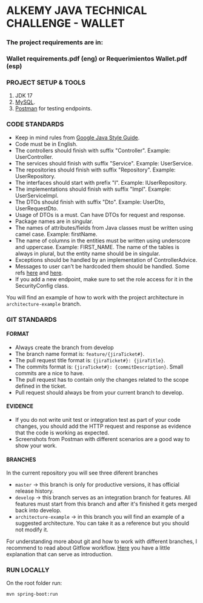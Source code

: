 # ALKEMY JAVA TECHNICAL CHALLENGE - WALLET

### The project requirements are in:
### Wallet requirements.pdf (eng) or Requerimientos Wallet.pdf (esp)

### PROJECT SETUP & TOOLS

1. JDK 17
2. [MySQL](https://dev.mysql.com/doc/refman/8.0/en/installing.html).
3. [Postman](https://www.postman.com/downloads/) for testing endpoints.

### CODE STANDARDS

- Keep in mind rules from [Google Java Style Guide](https://google.github.io/styleguide/javaguide.html).
- Code must be in English.
- The controllers should finish with suffix "Controller". Example: UserController.
- The services should finish with suffix "Service". Example: UserService.
- The repositories should finish with suffix "Repository". Example: UserRepository.
- The interfaces should start with prefix "I". Example: IUserRepository.
- The implementations should finish with suffix "Impl". Example: UserServiceImpl.
- The DTOs should finish with suffix "Dto". Example: UserDto, UserRequestDto.
- Usage of DTOs is a must. Can have DTOs for request and response.
- Package names are in singular.
- The names of attributes/fields from Java classes must be written using camel case. Example: firstName.
- The name of columns in the entities must be written using underscore and uppercase. Example: FIRST_NAME. The name of
  the tables is always in plural, but the entity name should be in singular.
- Exceptions should be handled by an implementation of ControllerAdvice.
- Messages to user can't be hardcoded them should be handled. Some
  refs [here](https://looksok.wordpress.com/2014/07/05/string-externalization-in-spring-3-1-with-messagesource-no-web-xml/)
  and [here](https://zetcode.com/spring/messagesource/).
- If you add a new endpoint, make sure to set the role access for it in the SecurityConfig class.

You will find an example of how to work with the project architecture in `architecture-example` branch.

### GIT STANDARDS

#### FORMAT

- Always create the branch from develop
- The branch name format is: `feature/{jiraTicket#}`.
- The pull request title format is: `{jiraTicket#}: {jiraTitle}`.
- The commits format is: `{jiraTicket#}: {commitDescription}`. Small commits are a nice to have.
- The pull request has to contain only the changes related to the scope defined in the ticket.
- Pull request should always be from your current branch to develop.

#### EVIDENCE

- If you do not write unit test or integration test as part of your code changes, you should add the HTTP request and
  response as evidence that the code is working as expected.
- Screenshots from Postman with different scenarios are a good way to show your work.

#### BRANCHES

In the current repository you will see three diferent branches

- `master` -> this branch is only for productive versions, it has official release history.
- `develop` -> this branch serves as an integration branch for features. All features must start from this branch and
  after it's finished it gets merged back into develop.
- `architecture-example` -> in this branch you will find an example of a suggested architecture. You can take it as a
  reference but you should not modify it.

For understanding more about git and how to work with different branches, I recommend to read about Gitflow
workflow. [Here](https://www.atlassian.com/git/tutorials/comparing-workflows/gitflow-workflow) you have a little
explanation that can serve as introduction.

### RUN LOCALLY

On the root folder run:

```
mvn spring-boot:run
```
